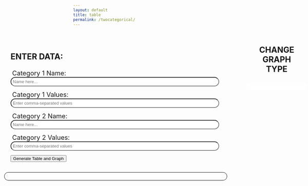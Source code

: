 ```yaml
---
layout: default
title: table
permalink: /twocategorical/
---
```




<head>
    <title>Two Categorical</title>
    <script src="https://cdn.plot.ly/plotly-latest.min.js"></script>
    <style>
        .div0 {
            display: flex;
            flex-direction: row;
            justify-content: center;
        }
        .div0 > div {
            margin: 5px;
        }
        .div1 {
            display: flex;
            flex-direction: column;
            padding: 12px 20px;
        }
        .div1 > div {
            margin: 10px;
            padding: 12px 20px;
        }
        .variables {
            background-color: $nighthawk-blue;
            border-radius: 15px;
        }
        .variables > input {
            border-radius: 15px;
        }
        .insert {
            font-size: 20px;
            padding: 5px;
        }
        .insert > input {
            border-radius: 15px;
            padding: 5px;
            width: 650px;
        }
        .tablee {
            background-color: $nighthawk-blue;
            border-radius: 15px;
            border:1px solid black;
            border-collapse: collapse;
            padding: 6px 10px;
            font-size: 20px;
        }
        .tablee > th {
            border:1px solid black;
            border-collapse: collapse;
            padding: 6px 10px;
        }
        .tablee > td {
            border:1px solid black;
            border-collapse: collapse;
            padding: 6px 10px;
        }
        .bigboyheader {
            font-family: $nighthawk-font2;
            font-weight: bold;
            font-size: 25px;
        }
        .div2 {
            display: flex;
            flex-direction: column;
            padding: 12px 20px;
        }
        .div2 > div {
            margin-bottom: 1px;
            margin-top: 1px;
        }
        .several {
            display: flex;
            flex-direction: row;
            align-items:flex-start;
            justify-content: space-between;
        }
        .several > div {
            margin-bottom: 5px;
            margin-top: 5px;
            padding: 20px 40px;
            background-color: $nighthawk-blue;
            text-align: center;
            font-weight: bold;
            border-radius: 15px;
            font-family: $nighthawk-font2;
            font-size: 25px;
        }
        .subnav-content {
            display: none;
            font-size: 20px;
        }
        .subnav:hover .subnav-content {
            display: block;
        }
        .graph {
            background-color: white;
            padding: 12px 20px;
            border-radius: 15px;
        }
    </style>
</head>
<body>
    <div class="div0">
        <div class="div1">
            <div class="variables">
                <p class="bigboyheader">ENTER DATA:</p>
                <p> 
                    <label class="insert"> Category 1 Name: <br> 
                        <input type="text" id="category1Name" name="category1Name" placeholder="Name here...">
                    </label> 
                </p>
                <p> 
                    <label class="insert"> Category 1 Values: <br> 
                        <input type="text" id="category1" name="category1" placeholder="Enter comma-separated values">
                    </label> 
                </p>
                <p> 
                    <label class="insert"> Category 2 Name: <br> 
                        <input type="text" id="category2Name" name="category2Name" placeholder="Name here...">
                    </label> 
                </p>
                <p> 
                    <label class="insert"> Category 2 Values: <br> 
                        <input type="text" id="category2" name="category2" placeholder="Enter comma-separated values">
                    </label> 
                </p>
                <button onclick="generateTableAndGraph()">Generate Table and Graph</button>
            </div>
            <div class="tablee" id="table"></div>
        </div>
        <div class="div2">
            <div class="several">
                <div class="subnav">
                    <div class="subnavbtn">CHANGE GRAPH TYPE</div>
                    <div class="subnav-content">
                        <p>HISTOGRAM</p> <!-- todo change this! -->
                        <p>BAR GRAPH</p> <!-- todo change this! -->
                        <p>SILLY GRAPH</p> <!-- todo change this! -->
                    </div>
                </div>
            </div>
            <div class="graph" id="bar-graph"></div>
        </div>
    </div>
    <script>
        function generateTableAndGraph() {
            var category1Name = document.getElementById('category1Name').value;
            var category1 = document.getElementById('category1').value.split(',');
            var category2Name = document.getElementById('category2Name').value;
            var category2 = document.getElementById('category2').value.split(',');

            // Generate the table
            var table = '<table><tr><th>' + category1Name + '</th><th>' + category2Name + '</th></tr>';
            for (var i = 0; i < Math.max(category1.length, category2.length); i++) {
                table += '<tr><td>' + (category1[i] || '') + '</td><td>' + (category2[i] || '') + '</td></tr>';
            }
            table += '</table>';
            document.getElementById('table').innerHTML = table;

            // Generate the bar graph
            var data = [{
                x: category1,
                y: category2,
                type: 'bar'
            }];

            var layout = {
                width: 800,  
                height: 600  
            };

            Plotly.newPlot('bar-graph', data, layout);
        }

        function postApi(){
            // Check the current URL to determine the API endpoint
            var url;
            if (window.location.href.includes("127.0.0.1")) {
                url = 'http://localhost:8911/api/stats/newTwoCategorical';
            } else {
                url = 'https://jcc.stu.nighthawkcodingsociety.com/api/stats/newTwoCategorical'; 
            }

            // Extract data from input fields
            var explanatory = document.getElementById('categoryName').value;
            var response = document.getElementById('categoryValues').value.split(',');
            var freq = parseInt(document.getElementById('frequency').value); // Assuming 'frequency' is the ID of the input field for frequency
            var relFreq = parseFloat(document.getElementById('relativeFrequency').value); // Assuming 'relativeFrequency' is the ID of the input field for relative frequency

            // Create request body
            const twoCategoricalRequest = {
                explanatory: explanatory,
                response: response,
                freq: freq,
                relFreq: relFreq
            };

            // Send POST request to the backend API
            fetch(url, {
                method: 'POST',
                credentials: 'include',
                headers: {
                    'Content-Type': 'application/json',
                },
                body: JSON.stringify(twoCategoricalRequest)
            })
            .then(response => response.json())
            .then(data => console.log('Success:', data))
            .catch(error => {
                console.error('Error:', error);
                if (error instanceof SyntaxError) {
                    console.error('There was a syntax error in the response, possibly not JSON:', error.message);
                } else {
                    console.error('There was a network or other error:', error.message);
                }
            });
        }
    </script>
</body>